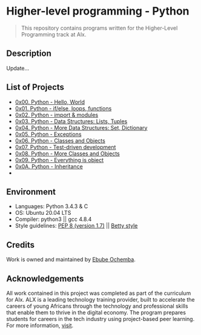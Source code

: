 # Higher-level programming - Python

> This repository contains programs written for the Higher-Level Programming track at Alx.

## Description

Update...

## List of Projects

- [0x00. Python - Hello, World](https://github.com/Ebube-Ochemba/alx-higher_level_programming/tree/master/0x00-python-hello_world)
- [0x01. Python - if/else, loops, functions](https://github.com/Ebube-Ochemba/alx-higher_level_programming/tree/master/0x01-python-if_else_loops_functions)
- [0x02. Python - import & modules](https://github.com/Ebube-Ochemba/alx-higher_level_programming/tree/master/0x02-python-import_modules)
- [0x03. Python - Data Structures: Lists, Tuples](https://github.com/Ebube-Ochemba/alx-higher_level_programming/tree/master/0x03-python-data_structures)
- [0x04. Python - More Data Structures: Set, Dictionary](https://github.com/Ebube-Ochemba/alx-higher_level_programming/tree/master/0x04-python-more_data_structures)
- [0x05. Python - Exceptions](https://github.com/Ebube-Ochemba/alx-higher_level_programming/tree/master/0x05-python-exceptions)
- [0x06. Python - Classes and Objects](https://github.com/Ebube-Ochemba/alx-higher_level_programming/tree/master/0x06-python-classes)
- [0x07. Python - Test-driven development](https://github.com/Ebube-Ochemba/alx-higher_level_programming/tree/master/0x07-python-test_driven_development)
- [0x08. Python - More Classes and Objects](https://github.com/Ebube-Ochemba/alx-higher_level_programming/tree/master/0x08-python-more_classes)
- [0x09. Python - Everything is object](https://github.com/Ebube-Ochemba/alx-higher_level_programming/tree/master/0x09-python-everything_is_object)
- [0x0A. Python - Inheritance](https://github.com/Ebube-Ochemba/alx-higher_level_programming/tree/master/0x0A-python-inheritance)
- [](https://github.com/Ebube-Ochemba/alx-higher_level_programming/tree/master/)

## Environment

- Languages: Python 3.4.3 & C
- OS: Ubuntu 20.04 LTS
- Compiler: python3 ||  gcc 4.8.4
- Style guidelines: [PEP 8 (version 1.7)](https://peps.python.org/pep-0008/) || [Betty style](https://github.com/holbertonschool/Betty/wiki)

## Credits

Work is owned and maintained by [Ebube Ochemba](https://twitter.com/ebube116).

## Acknowledgements

All work contained in this project was completed as part of the curriculum for Alx. ALX is a leading technology training provider, built to accelerate the careers of young Africans through the technology and professional skills that enable them to thrive in the digital economy. The program prepares students for careers in the tech industry using project-based peer learning. For more information, [visit](https://www.alxafrica.com/).
